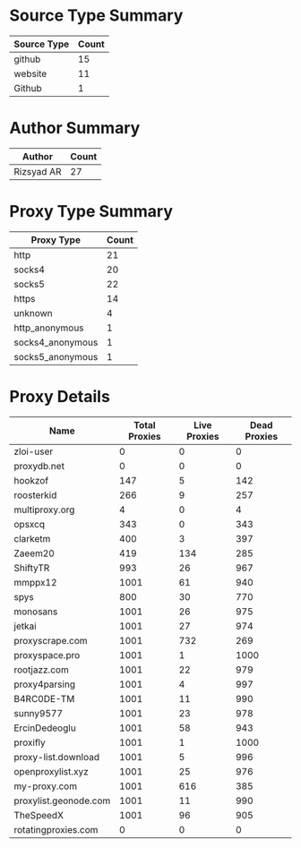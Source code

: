 # Source Type Summary

| Source Type | Count |
|-------------|-------|
| github | 15 |
| website | 11 |
| Github | 1 |


# Author Summary

| Author | Count |
|--------|-------|
| Rizsyad AR | 27 |


# Proxy Type Summary

| Proxy Type | Count |
|------------|-------|
| http | 21 |
| socks4 | 20 |
| socks5 | 22 |
| https | 14 |
| unknown | 4 |
| http_anonymous | 1 |
| socks4_anonymous | 1 |
| socks5_anonymous | 1 |


# Proxy Details

| Name | Total Proxies | Live Proxies | Dead Proxies |
|------|---------------|--------------|---------------|
| zloi-user | 0 | 0 | 0 |
| proxydb.net | 0 | 0 | 0 |
| hookzof | 147 | 5 | 142 |
| roosterkid | 266 | 9 | 257 |
| multiproxy.org | 4 | 0 | 4 |
| opsxcq | 343 | 0 | 343 |
| clarketm | 400 | 3 | 397 |
| Zaeem20 | 419 | 134 | 285 |
| ShiftyTR | 993 | 26 | 967 |
| mmppx12 | 1001 | 61 | 940 |
| spys | 800 | 30 | 770 |
| monosans | 1001 | 26 | 975 |
| jetkai | 1001 | 27 | 974 |
| proxyscrape.com | 1001 | 732 | 269 |
| proxyspace.pro | 1001 | 1 | 1000 |
| rootjazz.com | 1001 | 22 | 979 |
| proxy4parsing | 1001 | 4 | 997 |
| B4RC0DE-TM | 1001 | 11 | 990 |
| sunny9577 | 1001 | 23 | 978 |
| ErcinDedeoglu | 1001 | 58 | 943 |
| proxifly | 1001 | 1 | 1000 |
| proxy-list.download | 1001 | 5 | 996 |
| openproxylist.xyz | 1001 | 25 | 976 |
| my-proxy.com | 1001 | 616 | 385 |
| proxylist.geonode.com | 1001 | 11 | 990 |
| TheSpeedX | 1001 | 96 | 905 |
| rotatingproxies.com | 0 | 0 | 0 |
